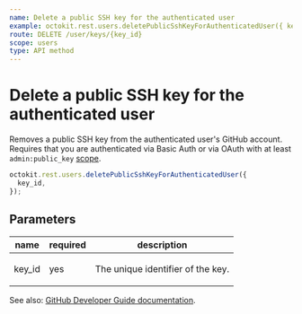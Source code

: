 ```yaml
---
name: Delete a public SSH key for the authenticated user
example: octokit.rest.users.deletePublicSshKeyForAuthenticatedUser({ key_id })
route: DELETE /user/keys/{key_id}
scope: users
type: API method
---
```


# Delete a public SSH key for the authenticated user

Removes a public SSH key from the authenticated user's GitHub account. Requires that you are authenticated via Basic Auth or via OAuth with at least `admin:public_key` [scope](https://docs.github.com/apps/building-oauth-apps/understanding-scopes-for-oauth-apps/).

```js
octokit.rest.users.deletePublicSshKeyForAuthenticatedUser({
  key_id,
});
```

## Parameters

<table>
  <thead>
    <tr>
      <th>name</th>
      <th>required</th>
      <th>description</th>
    </tr>
  </thead>
  <tbody>
    <tr><td>key_id</td><td>yes</td><td>

The unique identifier of the key.

</td></tr>
  </tbody>
</table>

See also: [GitHub Developer Guide documentation](https://docs.github.com/rest/reference/users#delete-a-public-ssh-key-for-the-authenticated-user).
